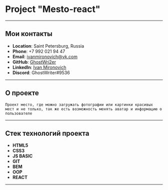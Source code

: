 # Project "Mesto-react"

---

## Мои контакты
- **Location**: Saint Petersburg, Russia
- **Phone**: +7 992 021 94 47
- **Email**: ivanmironovich@vk.com
- **GitHub**: [GhostWri2er][2]
- **LinkedIn**: [Ivan Mironovich][3]
- **Discord**: GhostWriter#9536
---

## О проекте
`Проект место, где можно загружать фотографии или картинки красивых мест и не только, так же есть возможность менять аватар и информацию о пользователе`

---

## Стек технологий проекта
- **HTML5**
- **CSS3**
- **JS BASIC**
- **GIT**
- **BEM**
- **OOP**
- **REACT**

---


[2]: (https://github.com/GhostWri2er)
[3]: (https://www.linkedin.com/in/ivan-mironovich-99aab3223/)

